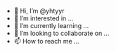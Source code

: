 - 👋 Hi, I’m @yhtyyr
- 👀 I’m interested in ...
- 🌱 I’m currently learning ...
- 💞️ I’m looking to collaborate on ...
- 📫 How to reach me ...

<!---
yhtyyr/yhtyyr is a ✨ special ✨ repository because its `README.md` (this file) appears on your GitHub profile.
You can click the Preview link to take a look at your changes.
--->
